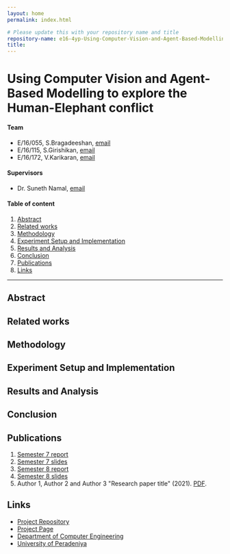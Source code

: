 ```yaml
---
layout: home
permalink: index.html

# Please update this with your repository name and title
repository-name: e16-4yp-Using-Computer-Vision-and-Agent-Based-Modelling-to-Explore-the-Human-Elephant-Conflict
title:
---
```


[comment]: # "This is the standard layout for the project, but you can clean this and use your own template"

# Using Computer Vision and Agent-Based Modelling to explore the Human-Elephant conflict

#### Team

- E/16/055, S.Bragadeeshan, [email](mailto:e16055@eng.pdn.ac.lk)
- E/16/115, S.Girishikan, [email](mailto:e16115@eng.pdn.ac.lk)
- E/16/172, V.Karikaran, [email](mailto:e16172@eng.pdn.ac.lk)

#### Supervisors

- Dr. Suneth Namal, [email](mailto:namal@eng.pdn.ac.lk)

#### Table of content

1. [Abstract](#abstract)
2. [Related works](#related-works)
3. [Methodology](#methodology)
4. [Experiment Setup and Implementation](#experiment-setup-and-implementation)
5. [Results and Analysis](#results-and-analysis)
6. [Conclusion](#conclusion)
7. [Publications](#publications)
8. [Links](#links)

---

<!-- This is a sample image, to show how to add images to your page. To learn more options, please refer [this](https://projects.ce.pdn.ac.lk/docs/faq/how-to-add-an-image/)

![Sample Image](./images/sample.png) -->

## Abstract

## Related works

## Methodology

## Experiment Setup and Implementation

## Results and Analysis

## Conclusion

## Publications
1. [Semester 7 report](./)
2. [Semester 7 slides](./)
3. [Semester 8 report](./)
4. [Semester 8 slides](./)
5. Author 1, Author 2 and Author 3 "Research paper title" (2021). [PDF](./).


## Links

[//]: # ( NOTE: EDIT THIS LINKS WITH YOUR REPO DETAILS )

- [Project Repository](https://github.com/cepdnaclk/e16-4yp-Using-Computer-Vision-and-Agent-Based-Modelling-to-Explore-the-Human-Elephant-Conflict/tree/main/docs)
- [Project Page](https://cepdnaclk.github.io/repository-name)
- [Department of Computer Engineering](http://www.ce.pdn.ac.lk/)
- [University of Peradeniya](https://eng.pdn.ac.lk/)


[//]: # "Please refer this to learn more about Markdown syntax"
[//]: # "https://github.com/adam-p/markdown-here/wiki/Markdown-Cheatsheet"
